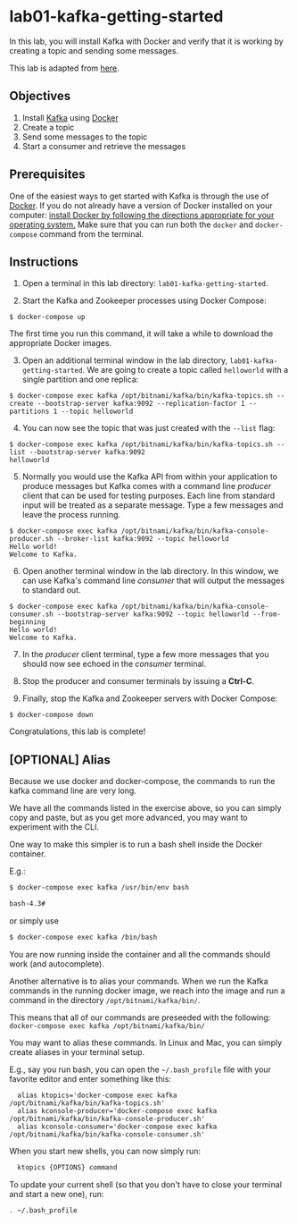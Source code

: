 # lab01-kafka-getting-started

In this lab, you will install Kafka with Docker and verify that it is working by creating a topic and sending some messages.

This lab is adapted from [here](https://github.com/SciSpike/kafka-lab).

## Objectives

1. Install [Kafka](http://kafka.apache.org/) using [Docker](https://www.docker.com/products/overview)
2. Create a topic
3. Send some messages to the topic
4. Start a consumer and retrieve the messages

## Prerequisites

One of the easiest ways to get started with Kafka is through the use of [Docker](https://www.docker.com). 
If you do not already have a version of Docker installed on your computer: [install Docker by following the directions appropriate for your operating system.](https://www.docker.com/products/overview) 
Make sure that you can run both the `docker` and `docker-compose` command from the terminal.

## Instructions

1. Open a terminal in this lab directory: `lab01-kafka-getting-started`.

2. Start the Kafka and Zookeeper processes using Docker Compose:

  ```
  $ docker-compose up
  ```

The first time you run this command, it will take a while to download the appropriate Docker images.

3. Open an additional terminal window in the lab directory, `lab01-kafka-getting-started`. We are going to create a topic called `helloworld` with a single partition and one replica:

  ```
  $ docker-compose exec kafka /opt/bitnami/kafka/bin/kafka-topics.sh --create --bootstrap-server kafka:9092 --replication-factor 1 --partitions 1 --topic helloworld
  ```

4. You can now see the topic that was just created with the `--list` flag:

  ```
  $ docker-compose exec kafka /opt/bitnami/kafka/bin/kafka-topics.sh --list --bootstrap-server kafka:9092
  helloworld
  ```

5. Normally you would use the Kafka API from within your application to produce messages but Kafka comes with a command line _producer_ client that can be used for testing purposes. Each line from standard input will be treated as a separate message. Type a few messages and leave the process running.

  ```
  $ docker-compose exec kafka /opt/bitnami/kafka/bin/kafka-console-producer.sh --broker-list kafka:9092 --topic helloworld
  Hello world!
  Welcome to Kafka.
  ```

6. Open another terminal window in the lab directory. In this window, we can use Kafka's command line _consumer_ that will output the messages to standard out.

  ```
  $ docker-compose exec kafka /opt/bitnami/kafka/bin/kafka-console-consumer.sh --bootstrap-server kafka:9092 --topic helloworld --from-beginning
  Hello world!
  Welcome to Kafka.
  ```

7. In the _producer_ client terminal, type a few more messages that you should now see echoed in the _consumer_ terminal.

8. Stop the producer and consumer terminals by issuing a **Ctrl-C**.

9. Finally, stop the Kafka and Zookeeper servers with Docker Compose:

  ```
  $ docker-compose down
  ```

Congratulations, this lab is complete!

## [OPTIONAL] Alias

Because we use docker and docker-compose, the commands to run the kafka command line are very long.

We have all the commands listed in the exercise above, so you can simply copy and paste, but as you get more advanced, you may want to experiment with the CLI.

One way to make this simpler is to run a bash shell inside the Docker container.

E.g.:

```bash
$ docker-compose exec kafka /usr/bin/env bash

bash-4.3#
```

or simply use

```bash
$ docker-compose exec kafka /bin/bash
```

You are now running inside the container and all the commands should work (and autocomplete).

Another alternative is to alias your commands. When we run the Kafka commands in the running docker image,
we reach into the image and run a command in the directory `/opt/bitnami/kafka/bin/`.

This means that all of our commands are preseeded with the following: `docker-compose exec kafka /opt/bitnami/kafka/bin/`

You may want to alias these commands. In Linux and Mac, you can simply create aliases in your terminal setup.

E.g., say you run bash, you can open the `~/.bash_profile` file with your favorite editor and enter something like this:

```
  alias ktopics='docker-compose exec kafka /opt/bitnami/kafka/bin/kafka-topics.sh'
  alias kconsole-producer='docker-compose exec kafka /opt/bitnami/kafka/bin/kafka-console-producer.sh'
  alias kconsole-consumer='docker-compose exec kafka /opt/bitnami/kafka/bin/kafka-console-consumer.sh'
```

When you start new shells, you can now simply run:

```bash
  ktopics {OPTIONS} command
```

To update your current shell (so that you don't have to close your terminal and start a new one), run:

```bash
. ~/.bash_profile
```
